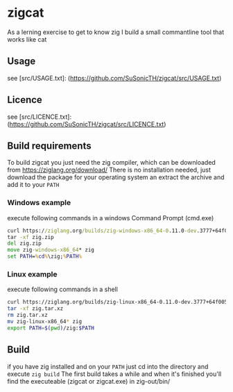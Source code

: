# zigcat

As a lerning exercise to get to know zig I build a small commantline tool that works like cat

## Usage
see [src/USAGE.txt]: (https://github.com/SuSonicTH/zigcat/src/USAGE.txt)

## Licence
see [src/LICENCE.txt]: (https://github.com/SuSonicTH/zigcat/src/LICENCE.txt)

## Build requirements
To build zigcat you just need the zig compiler, which can be downloaded from https://ziglang.org/download/
There is no installation needed, just download the package for your operating system an extract the archive and add it to your `PATH`

### Windows example
execute following commands in a windows Command Prompt (cmd.exe)
```cmd
curl https://ziglang.org/builds/zig-windows-x86_64-0.11.0-dev.3777+64f0059cd.zip --output zig.zip
tar -xf zig.zip
del zig.zip
move zig-windows-x86_64* zig
set PATH=%cd%\zig;%PATH%
```

### Linux example
execute following commands in a shell
```bash
curl https://ziglang.org/builds/zig-linux-x86_64-0.11.0-dev.3777+64f0059cd.tar.xz --output zig.tar.xz
tar -xf zig.tar.xz
rm zig.tar.xz
mv zig-linux-x86_64* zig
export PATH=$(pwd)/zig:$PATH
```

## Build
if you have zig installed and on your `PATH` just cd into the directory and execute `zig build`
The first build takes a while and when it's finished you'll find the executeable (zigcat or zigcat.exe) in zig-out/bin/
